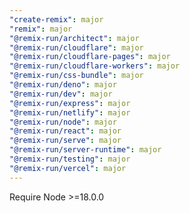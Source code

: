 ```yaml
---
"create-remix": major
"remix": major
"@remix-run/architect": major
"@remix-run/cloudflare": major
"@remix-run/cloudflare-pages": major
"@remix-run/cloudflare-workers": major
"@remix-run/css-bundle": major
"@remix-run/deno": major
"@remix-run/dev": major
"@remix-run/express": major
"@remix-run/netlify": major
"@remix-run/node": major
"@remix-run/react": major
"@remix-run/serve": major
"@remix-run/server-runtime": major
"@remix-run/testing": major
"@remix-run/vercel": major
---
```


Require Node >=18.0.0
